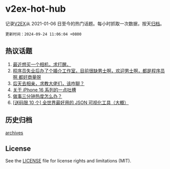 # v2ex-hot-hub

 记录[V2EX](https://www.v2ex.com/)从 2021-01-06 日至今的热门话题。每小时抓取一次数据，按天[归档](archives)。

`更新时间：2024-09-24 11:06:04 +0800`

## 热议话题

1. [最近想买一个相机，求打醒。](https://www.v2ex.com/t/1075021)
1. [程序员失业后办了个婚介工作室，目前很缺男士啊，欢迎男士啊，都是程序员啊 都好商量呀](https://www.v2ex.com/t/1075031)
1. [后天去相亲，求教大佬们，该咋聊？](https://www.v2ex.com/t/1075197)
1. [关于 iPhone 16 系列的一点吐槽](https://www.v2ex.com/t/1075004)
1. [做事三分钟热度怎么办？](https://www.v2ex.com/t/1074997)
1. [[送码限 10 个] 全世界最好用的 JSON 可视化工具（大概）](https://www.v2ex.com/t/1075250)

## 历史归档

[archives](archives)

## License

See the [LICENSE](LICENSE) file for license rights and limitations (MIT).
